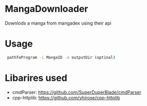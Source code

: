 # MangaDownloader
Downlods a manga from mangadex using their api


# Usage
```cmd
 pathToProgram -i MangaID -o outputDir (optinal)
```
# Libarires used
 - cmdParser: https://github.com/SuperDuperBlade/cmdParser
 - cpp-httplib: https://github.com/yhirose/cpp-httplib
